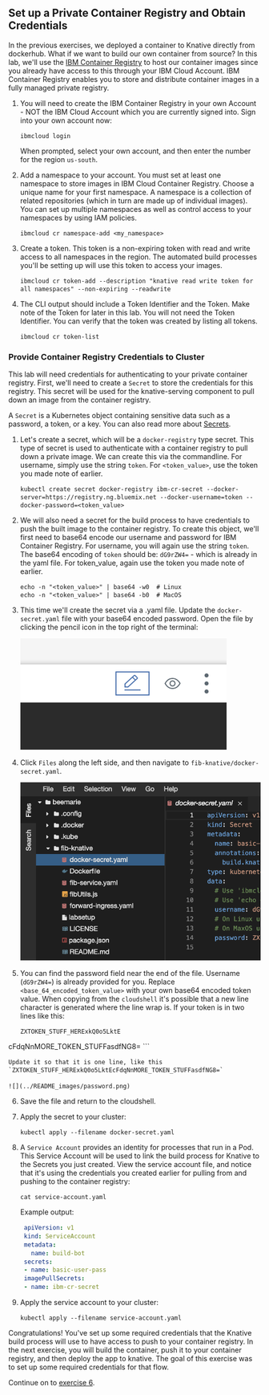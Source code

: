 ## Set up a Private Container Registry and Obtain Credentials

In the previous exercises, we deployed a container to Knative directly from dockerhub. What if we want to build our own container from source? In this lab, we'll use the [IBM Container Registry](https://console.bluemix.net/docs/services/Registry/registry_overview.html#registry_overview) to host our container images since you already have access to this through your IBM Cloud Account. IBM Container Registry enables you to store and distribute container images in a fully managed private registry.

1. You will need to create the IBM Container Registry in your own Account - NOT the IBM Cloud Account which you are currently signed into. Sign into your own account now:

    ```
    ibmcloud login
    ```

    When prompted, select your own account, and then enter the number for the region `us-south`.


1. Add a namespace to your account. You must set at least one namespace to store images in IBM Cloud Container Registry. Choose a unique name for your first namespace. A namespace is a collection of related repositories (which in turn are made up of individual images). You can set up multiple namespaces as well as control access to your namespaces by using IAM policies.

    ```
    ibmcloud cr namespace-add <my_namespace>
    ```
2. Create a token. This token is a non-expiring token with read and write access to all namespaces in the region. The automated build processes you'll be setting up will use this token to access your images.

    ```
    ibmcloud cr token-add --description "knative read write token for all namespaces" --non-expiring --readwrite
    ```

3. The CLI output should include a Token Identifier and the Token. Make note of the Token for later in this lab. You will not need the Token Identifier. You can verify that the token was created by listing all tokens.

    ```
    ibmcloud cr token-list
    ```

### Provide Container Registry Credentials to Cluster
This lab will need credentials for authenticating to your private container registry. First, we'll need to create a `Secret` to store the credentials for this registry. This secret will be used for the knative-serving component to pull down an image from the container registry.

A `Secret` is a Kubernetes object containing sensitive data such as a password, a token, or a key. You can also read more about [Secrets](https://kubernetes.io/docs/concepts/configuration/secret/).

1. Let's create a secret, which will be a `docker-registry` type secret. This type of secret is used to authenticate with a container registry to pull down a private image. We can create this via the commandline. For username, simply use the string `token`. For `<token_value>`, use the token you made note of earlier.

    ```
    kubectl create secret docker-registry ibm-cr-secret --docker-server=https://registry.ng.bluemix.net --docker-username=token --docker-password=<token_value>
    ```

2. We will also need a secret for the build process to have credentials to push the built image to the container registry. To create this object, we'll first need to base64 encode our username and password for IBM Container Registry. For username, you will again use the string `token`. The base64 encoding of `token` should be: `dG9rZW4=` - which is already in the yaml file.  For token_value, again use the token you made note of earlier.

    ```
    echo -n "<token_value>" | base64 -w0  # Linux
    echo -n "<token_value>" | base64 -b0  # MacOS
    ```

3. This time we'll create the secret via a .yaml file. Update the `docker-secret.yaml` file with your base64 encoded password. Open the file by clicking the pencil icon in the top right of the terminal:

    ![](../README_images/pencil.png)

4. Click `Files` along the left side, and then navigate to `fib-knative/docker-secret.yaml`.

    ![](../README_images/docker-secret.png)

5. You can find the password field near the end of the file. Username (`dG9rZW4=`) is already provided for you.  Replace `<base_64_encoded_token_value>` with your own base64 encoded token value. When copying from the `cloudshell` it's possible that a new line character is generated where the line wrap is. If your token is in two lines like this:
	```
	ZXTOKEN_STUFF_HERExkQ0o5LktE
cFdqNnMORE_TOKEN_STUFFasdfNG8=
	```

	Update it so that it is one line, like this `ZXTOKEN_STUFF_HERExkQ0o5LktEcFdqNnMORE_TOKEN_STUFFasdfNG8=`

    ![](../README_images/password.png)

6. Save the file and return to the cloudshell.

7. Apply the secret to your cluster:

    ```
    kubectl apply --filename docker-secret.yaml
    ```

8. A `Service Account` provides an identity for processes that run in a Pod. This Service Account will be used to link the build process for Knative to the Secrets you just created. View the service account file, and notice that it's using the credentials you created earlier for pulling from and pushing to the container registry:

    ```
    cat service-account.yaml
    ```

    Example output:
    ```yaml
     apiVersion: v1
     kind: ServiceAccount
     metadata:
       name: build-bot
     secrets:
     - name: basic-user-pass
     imagePullSecrets:
     - name: ibm-cr-secret
    ```


9. Apply the service account to your cluster:

    ```
    kubectl apply --filename service-account.yaml
    ```

Congratulations! You've set up some required credentials that the Knative build process will use to have access to push to your container registry. In the next exercise, you will build the container, push it to your container registry, and then deploy the app to knative. The goal of this exercise was to set up some required credentials for that flow.


Continue on to [exercise 6](../exercise-6/README.md).